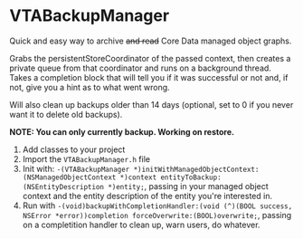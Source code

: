 VTABackupManager
================

Quick and easy way to archive <del>and read</del> Core Data managed object graphs.

Grabs the persistentStoreCoordinator of the passed context, then creates a private queue from that coordinator and runs on a background thread. Takes a completion block that will tell you if it was successful or not and, if not, give you a hint as to what went wrong.

Will also clean up backups older than 14 days (optional, set to 0 if you never want it to delete old backups).

**NOTE: You can only currently backup. Working on restore.**

1. Add classes to your project
1. Import the `VTABackupManager.h` file
1. Init with: `-(VTABackupManager *)initWithManagedObjectContext:(NSManagedObjectContext *)context entityToBackup:(NSEntityDescription *)entity;`, passing in your managed object context and the entity description of the entity you're interested in.
1. Run with `-(void)backupWithCompletionHandler:(void (^)(BOOL success, NSError *error))completion forceOverwrite:(BOOL)overwrite;`, passing on a completition handler to clean up, warn users, do whatever.


